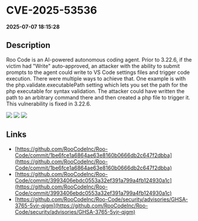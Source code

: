 # CVE-2025-53536

**2025-07-07 18:15:28**

## Description
Roo Code is an AI-powered autonomous coding agent. Prior to 3.22.6, if the victim had "Write" auto-approved, an attacker with the ability to submit prompts to the agent could write to VS Code settings files and trigger code execution. There were multiple ways to achieve that. One example is with the php.validate.executablePath setting which lets you set the path for the php executable for syntax validation. The attacker could have written the path to an arbitrary command there and then created a php file to trigger it. This vulnerability is fixed in 3.22.6.

![](https://img.shields.io/static/v1?label=Score&message=8.1&color=red)
![](https://img.shields.io/static/v1?label=Severity&message=HIGH&color=red)
![](https://img.shields.io/static/v1?label=CWE&message=Auth&color=green)

## Links
- [https://github.com/RooCodeInc/Roo-Code/commit/1be6fce1a6864ae63e8160b0666db2c647f2dbba](https://github.com/RooCodeInc/Roo-Code/commit/1be6fce1a6864ae63e8160b0666db2c647f2dbba)
- [https://github.com/RooCodeInc/Roo-Code/commit/3993406ebdc0553a32ef391a799a4fb124930a1c](https://github.com/RooCodeInc/Roo-Code/commit/3993406ebdc0553a32ef391a799a4fb124930a1c)
- [https://github.com/RooCodeInc/Roo-Code/security/advisories/GHSA-3765-5vjr-qjgm](https://github.com/RooCodeInc/Roo-Code/security/advisories/GHSA-3765-5vjr-qjgm)
